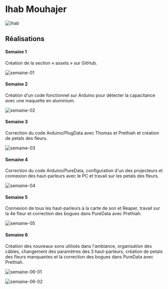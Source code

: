 # Ihab Mouhajer

![ihab](https://github.com/user-attachments/assets/de369a2f-4571-4dd2-89d8-94ea923ebf3e)

## Réalisations

#### Semaine 1

Création de la section « assets » sur GitHub.

![semaine-01](https://github.com/user-attachments/assets/864cf537-79d0-4e54-a1cf-b92431ee3b47)

#### Semaine 2

Création d'un code fonctionnel sur Arduino pour détecter la capacitance avec une maquette en aluminium.

![semaine-02](https://github.com/user-attachments/assets/95ca8ad6-a264-48b0-9f37-a7e60b750c52)

#### Semaine 3

Correction du code Arduino/PlugData avec Thomas et Prethiah et création de petals des fleurs.

![semaine-03](https://github.com/user-attachments/assets/68b9bbaf-dd6e-472d-89ac-8d654de2790a)

#### Semaine 4

Correction du code Arduino/PureData, configuration d'un des projecteurs et connexion des haut-parleurs avec le PC et travail sur les petals des fleurs.

![semaine-04](https://github.com/user-attachments/assets/a8a437f2-7ffc-4a23-bb6e-2b543997f121)

#### Semaine 5

Connexion de tous les haut-parleurs à la carte de son et Reaper, travail sur la 4e fleur et correction des bogues dans PureData avec Prethiah.

![semaine-05](https://github.com/user-attachments/assets/8d9d121a-1edb-4b3a-b01c-e49380fa4ad3)

#### Semaine 6

Création des nouveaux sons utilisés dans l'ambiance, organisation des câbles, changement des paramètres des 3 haut-parleurs, création de petals des fleurs manquantes et la correction des bogues dans PureData avec Prethiah.

![semaine-06-01](https://github.com/user-attachments/assets/09ef0fae-799b-49a7-8048-80f18610f922)

![semaine-06-02](https://github.com/user-attachments/assets/a6069540-de0c-4394-b5fa-02484e10f0c5)


